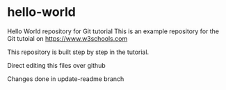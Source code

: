 # hello-world
Hello World repository for Git tutorial
This is an example repository for the Git tutoial on https://www.w3schools.com

This repository is built step by step in the tutorial.

Direct editing this files over github

Changes done in update-readme branch
